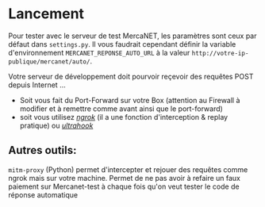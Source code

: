 # Lancement

Pour tester avec le serveur de test MercaNET, les paramètres sont ceux par défaut dans `settings.py`.
Il vous faudrait cependant définir la variable d'environnement `MERCANET_REPONSE_AUTO_URL` à la valeur `http://votre-ip-publique/mercanet/auto/`.

Votre serveur de développement doit pourvoir reçevoir des requêtes POST depuis Internet ...
* Soit vous fait du Port-Forward sur votre Box (attention au Firewall à modifier et à remettre comme avant ainsi que le port-forward)
* soit vous utilisez [*ngrok*](https://ngrok.com/) (il a une fonction d'interception & replay pratique) ou [*ultrahook*](http://www.ultrahook.com/)

## Autres outils:
`mitm-proxy` (Python) permet d'intercepter et rejouer des requêtes comme ngrok mais sur votre machine. Permet de ne pas avoir à refaire 
un faux paiement sur Mercanet-test à chaque fois qu'on veut tester le code de réponse automatique